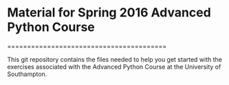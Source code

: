 # Material for Spring 2016 Advanced Python Course
========================================

This git repository contains the files needed to help 
you get started with the exercises associated with the 
Advanced Python Course at the University of Southampton. 
